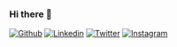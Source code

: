 ### Hi there 👋

[![Github](https://img.shields.io/badge/-Github-24292e?style=flat&logo=Github&logoColor=white)](https://github.com/nivek)
[![Linkedin](https://img.shields.io/badge/-LinkedIn-blue?style=flat&logo=Linkedin&logoColor=white)](https://www.linkedin.com/in/kevintcruz/)
[![Twitter](https://img.shields.io/badge/-Twitter-blue?style=flat&logo=Twitter&logoColor=white)](https://www.twitter.com/deusmode)
[![Instagram](https://img.shields.io/badge/-Instagram-c13584?style=flat&labelColor=c13584&logo=instagram&logoColor=white)](https://www.instagram.com/kevincruzin/)

<!--
**nivek/nivek** is a ✨ _special_ ✨ repository because its `README.md` (this file) appears on your GitHub profile.

Here are some ideas to get you started:

- 🔭 I’m currently working on ...
- 🌱 I’m currently learning ...
- 👯 I’m looking to collaborate on ...
- 🤔 I’m looking for help with ...
- 💬 Ask me about ...
- 📫 How to reach me: ...
- 😄 Pronouns: ...
- ⚡ Fun fact: ...
-->
